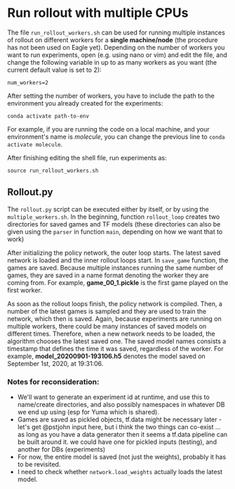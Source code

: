 # Run rollout with multiple CPUs

The file `run_rollout_workers.sh` can be used for running multiple instances of rollout on different workers for a **single machine/node** (the procedure has not been used on Eagle yet). Depending on the number of workers you want to run experiments, open (e.g. using nano or vim) and edit the file, and change the following variable in up to as many workers as you want (the current default value is set to 2):
```
num_workers=2
```

After setting the number of workers, you have to include the path to the environment you already created for the experiments:
```
conda activate path-to-env
```

For example, if you are running the code on a local machine, and your environment's name is *molecule*, you can change the previous line to `conda activate molecule`.

After finishing editing the shell file, run experiments as:

```
source run_rollout_workers.sh
```

## Rollout.py

The `rollout.py` script can be executed either by itself, or by using the `multiple_workers.sh`. In the beginning, function `rollout_loop` creates two directories for saved games and TF models (these directories can also be given using the `parser` in function `main`, depending on how we want that to work)

After initializing the policy network, the outer loop starts. The latest saved network is loaded and the inner rollout loops start. In `save_game` function, the games are saved. Because multiple instances running the same number of games, they are saved in a name format denoting the worker they are coming from. For example, **game_00_1.pickle** is the first game played on the first worker.

As soon as the rollout loops finish, the policy network is compiled. Then, a number of the latest games is sampled and they are used to train the network, which then is saved. Again, because experiments are running on multiple workers, there could be many instances of saved models on different times. Therefore, when a new network needs to be loaded, the algorithm chooses the latest saved one. The saved model names consists a timestamp that defines the time it was saved, regardless of the worker. For example, **model_20200901-193106.h5** denotes the model saved on September 1st, 2020, at 19:31:06.



### Notes for reconsideration:

- We'll want to generate an experiment id at runtime, and use this to name/create directories, and also possibly namespaces in whatever DB we end up using (esp for Yuma which is shared).
- Games are saved as pickled objects, tf.data might be necessary later - let's get @pstjohn input here, but i think the two things can co-exist ... as long as you have a data generator then it seems a tf.data pipeline can be built around it. we could have one for pickled inputs (testing), and another for DBs (experiments)
- For now, the entire model is saved (not just the weights), probably it has to be revisited.
- I need to check whether `network.load_weights` actually loads the latest model.
